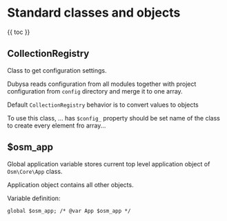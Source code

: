 # Standard classes and objects #

{{ toc }}

## CollectionRegistry    

Class to get configuration settings.

Dubysa reads configuration from all modules together with project configuration 
from `config` directory and merge it to one array.

Default `CollectionRegistry` behavior is to convert values to objects 

To use this class, ... has `$config_` property should be set 
name of the class to create every element fro array...

## $osm_app ##

Global application variable stores current top level application object of `Osm\Core\App` class. 

Application object contains all other objects.

Variable definition:

    global $osm_app; /* @var App $osm_app */
    